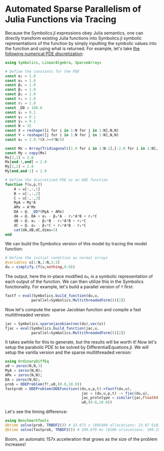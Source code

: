 # Automated Sparse Parallelism of Julia Functions via Tracing

Because the Symbolics.jl expressions obey Julia semantics, one can
directly transform existing Julia functions into Symbolics.jl symbolic
representations of the function by simply inputting the symbolic values into
the function and using what is returned. For example, let's take [the following
numerical PDE discretization](https://www.stochasticlifestyle.com/solving-systems-stochastic-pdes-using-gpus-julia/):

```julia
using Symbolics, LinearAlgebra, SparseArrays

# Define the constants for the PDE
const α₂ = 1.0
const α₃ = 1.0
const β₁ = 1.0
const β₂ = 1.0
const β₃ = 1.0
const r₁ = 1.0
const r₂ = 1.0
const _DD = 100.0
const γ₁ = 0.1
const γ₂ = 0.1
const γ₃ = 0.1
const N = 32
const X = reshape([i for i in 1:N for j in 1:N],N,N)
const Y = reshape([j for i in 1:N for j in 1:N],N,N)
const α₁ = 1.0.*(X.>=4*N/5)

const Mx = Array(Tridiagonal([1.0 for i in 1:N-1],[-2.0 for i in 1:N],[1.0 for i in 1:N-1]))
const My = copy(Mx)
Mx[2,1] = 2.0
Mx[end-1,end] = 2.0
My[1,2] = 2.0
My[end,end-1] = 2.0

# Define the discretized PDE as an ODE function
function f(u,p,t)
    A = u[:,:,1]
    B = u[:,:,2]
    C = u[:,:,3]
    MyA = My*A
    AMx = A*Mx
    DA = @. _DD*(MyA + AMx)
    dA = @. DA + α₁ - β₁*A - r₁*A*B + r₂*C
    dB = @. α₂ - β₂*B - r₁*A*B + r₂*C
    dC = @. α₃ - β₃*C + r₁*A*B - r₂*C
    cat(dA,dB,dC,dims=3)
end
```

We can build the Symbolics version of this model by tracing the
model function:

```julia
# Define the initial condition as normal arrays
@variables u[1:N,1:N,1:3]
du = simplify.(f(u,nothing,0.0))
```

The output, here the in-place modified `du`, is a symbolic representation of
each output of the function. We can then utilize this in the Symbolics
functionality. For example, let's build a parallel version of `f` first:

```julia
fastf = eval(Symbolics.build_function(du,u,
            parallel=Symbolics.MultithreadedForm())[2])
```

Now let's compute the sparse Jacobian function and compile a fast multithreaded version:

```julia
jac = Symbolics.sparsejacobian(vec(du),vec(u))
fjac = eval(Symbolics.build_function(jac,u,
            parallel=Symbolics.MultithreadedForm())[2])
```

It takes awhile for this to generate, but the results will be worth it!
Now let's setup the parabolic PDE to be solved by DifferentialEquations.jl.
We will setup the vanilla version and the sparse multithreaded
version:

```julia
using OrdinaryDiffEq
u0 = zeros(N,N,3)
MyA = zeros(N,N);
AMx = zeros(N,N);
DA = zeros(N,N);
prob = ODEProblem(f!,u0,(0.0,10.0))
fastprob = ODEProblem(ODEFunction((du,u,p,t)->fastf(du,u),
                                   jac = (du,u,p,t) -> fjac(du,u),
                                   jac_prototype = similar(jac,Float64)),
                                   u0,(0.0,10.0))
```

Let's see the timing difference:

```julia
using BenchmarkTools
@btime solve(prob, TRBDF2()) # 33.073 s (895404 allocations: 23.87 GiB)
@btime solve(fastprob, TRBDF2()) # 209.670 ms (8208 allocations: 109.25 MiB)
```

Boom, an automatic 157x acceleration that grows as the size of the problem
increases!

